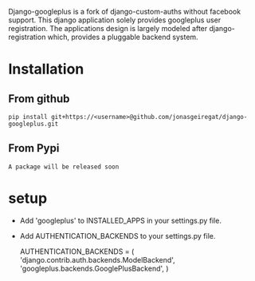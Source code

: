 Django-googleplus is a fork of django-custom-auths without facebook support.
This django application solely provides googleplus user registration.
The applications design is largely modeled after django-registration which,
provides a pluggable backend system.


# Installation
From github
-----------
    pip install git+https://<username>@github.com/jonasgeiregat/django-googleplus.git
From Pypi
-----------
    A package will be released soon


# setup
* Add 'googleplus' to INSTALLED_APPS in your settings.py file.
* Add AUTHENTICATION_BACKENDS to your settings.py file.

    AUTHENTICATION_BACKENDS = (
        'django.contrib.auth.backends.ModelBackend',
        'googleplus.backends.GooglePlusBackend',
    )



